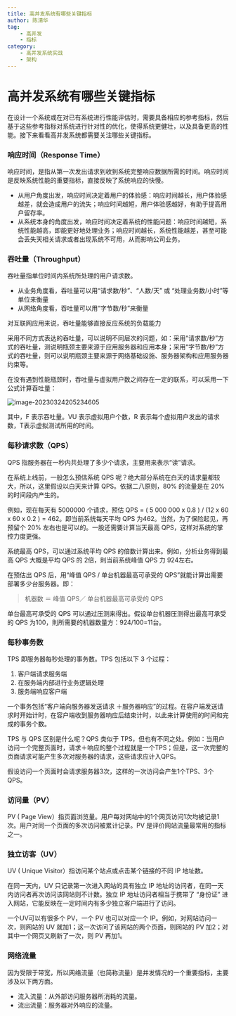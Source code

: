 ```yaml
---
title: 高并发系统有哪些关键指标
author: 陈清华
tag: 
    - 高并发
    - 指标
category:
    - 高并发系统实战
    - 架构
---
```


# 高并发系统有哪些关键指标

在设计一个系统或在对已有系统进行性能评估时，需要具备相应的参考指标，然后基于这些参考指标对系统进行针对性的优化，使得系统更健壮，以及具备更高的性能。接下来看看高并发系统都需要关注哪些关键指标。

### 响应时间（Response Time）

响应时间，是指从第一次发出请求到收到系统完整响应数据所需的时间。响应时间是反映系统性能的重要指标，直接反映了系统响应的快慢。

- 从用户角度出发，响应时间决定着用户的体验感：响应时间越长，用户体验感越差，就会造成用户的流失；响应时间越短，用户体验感越好，有助于提高用户留存率。
- 从系统本身的角度出发，响应时间决定着系统的性能问题：响应时间越短，系统性能越高，即能更好地处理业务；响应时间越长，系统性能越差，甚至可能会丢失天相关请求或者出现系统不可用，从而影响公司业务。

### 吞吐量（Throughput）

吞吐量指单位时间内系统所处理的用户请求数。

- 从业务角度看，吞吐量可以用“请求数/秒”、“人数/天” 或 “处理业务数/小时”等单位来衡量
- 从网络角度看，吞吐量可以用“字节数/秒”来衡量

对互联网应用来说，吞吐量能够直接反应系统的负载能力

采用不同方式表达的吞吐量，可以说明不同层次的问题，如：采用“请求数/秒”方式的吞吐量，测说明瓶颈主要来源于应用服务器和应用本身；采用“字节数/秒”方式的吞吐量，则可以说明瓶颈主要来源于网络基础设施、服务器架构和应用服务器约束等。

在没有遇到性能瓶颈时，吞吐量与虚拟用户数之间存在一定的联系，可以采用一下公式计算吞吐量：

![image-20230324205234605](http://dean-imgsubmit.oss-cn-beijing.aliyuncs.com/note/image-20230324205234605.png)

其中，F 表示吞吐量。VU 表示虚拟用户个数，R 表示每个虚拟用户发出的请求数，T表示虚拟测试所用的时间。

### 每秒请求数（QPS）

QPS 指服务器在一秒内共处理了多少个请求，主要用来表示“读”请求。

在系统上线前，一般怎么预估系统 QPS 呢？绝大部分系统在白天的请求量都较大，所以，这里假设以白天来计算 QPS。依据二八原则，80% 的流量是在 20% 的时间段内产生的。

例如，现在每天有 5000000 个请求，预估 QPS = ( 5 000 000 x 0.8 ) / (12 x 60 x 60 x 0.2 ) = 462。即当前系统每天平均 QPS 为462。当然，为了保险起见，再预留个 20% 左右也是可以的。一股还需要计算当天最高 QPS，这样对系统的掌控力度更强。

系统最高 QPS，可以通过系统平均 QPS 的倍数计算出来。例如，分析业务得到最高 QPS 大概是平均 QPS 的 2倍，則当前系统峰值 QPS 力 924左右。

在预估出 QPS 后，用“峰值 QPS / 单台机器最高可承受的 QPS”就能计算出需要部署多少台服务器。即：

> 机器数 ＝ 峰值 QPS／ 单台机器最高可承受的 QPS

单台最高可承受的 QPS 可以通过压测来得出。假设单台机器压测得出最高可承受的 QPS 为100，則所需要的机器数量方：924/100=11台。

### 每秒事务数

TPS 即服务器每秒处理的事务数。TPS 包括以下 3 个过程：

1. 客户端请求服务端
2. 在服务端内部进行业务逻辑处理
3. 服务端响应客户端

一个事务包括“客户端向服务器发送请求 ＋服务器响应”的过程。在容户端发送请求时开始计时，在容户端收到服务器响应后结束计时，以此来计算使用的时间和完成的事务个数。

TPS 与 QPS 区别是什么呢？QPS 类似于 TPS，但也有不同之处。例如：当用户访问一个完整页面时，请求＋响应的整个过程就是一个TPS；但是，这一次完整的页面请求可能产生多次对服务器的请求，这些请求应计入QPS。

假设访问一个页面时会请求服务器3次，这样的一次访问会产生1个TPS、3个QPS。

### 访问量（PV）

PV ( Page View）指页面浏览量。用户每对网站中的1个网页访问1次均被记录1次。用户对同一个页面的多次访问被累计记录。PV 是评价网站流量最常用的指标之一。

### 独立访客（UV）

UV ( Unique Visitor）指访问某个站点或点击某个链接的不同 IP 地址数。

在同一天内，UV 只记录第一次进入网站的具有独立 IP 地址的访问者，在同一天内访问者再次访问该网站则不计数。独立 IP 地址访问者相当于携带了 “身份证” 进入网站，它能反映在一定时间内有多少独立客户端进行了访问。

一个UV可以有很多个 PV，一个 PV 也可以对应一个 IP。例如，对网站访问一次，则网站的 UV 就加1；这一次访问了该网站的两个页面，则网站的 PV 加2；对其中一个网页又刷新了一次，则 PV 再加1。

### 网络流量

因为受限于带宽，所以网络流量（也简称流量）是并发情况的一个重要指标，主要涉及以下两方面。

- 流入流量：从外部访问服务器所消耗的流量。
- 流出流量：服务器对外响应的流量。